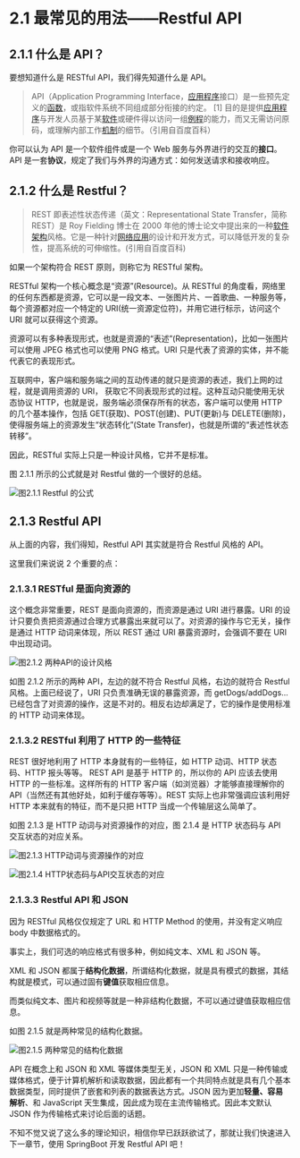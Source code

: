 # 2.1 最常见的用法——Restful API

## 2.1.1 什么是 API？

要想知道什么是 RESTful API，我们得先知道什么是 API。

> API（Application Programming Interface，[应用程序](https://baike.baidu.com/item/应用程序)接口）是一些预先定义的[函数](https://baike.baidu.com/item/函数)，或指软件系统不同组成部分衔接的约定。 [1] 目的是提供[应用程序](https://baike.baidu.com/item/应用程序)与开发人员基于某[软件](https://baike.baidu.com/item/软件)或硬件得以访问一组[例程](https://baike.baidu.com/item/例程)的能力，而又无需访问原码，或理解内部工作[机制](https://baike.baidu.com/item/机制)的细节。（引用自百度百科）

你可以认为 API 是一个软件组件或是一个 Web 服务与外界进行的交互的**接口**。API 是一套**协议**，规定了我们与外界的沟通方式：如何发送请求和接收响应。

## 2.1.2 什么是 Restful？

> REST 即表述性状态传递（英文：Representational State Transfer，简称 REST）是 Roy Fielding 博士在 2000 年他的博士论文中提出来的一种[软件架构](https://baike.baidu.com/item/软件架构)风格。它是一种针对[网络应用](https://baike.baidu.com/item/网络应用/2196523)的设计和开发方式，可以降低开发的复杂性，提高系统的可伸缩性。(引用自百度百科)

如果一个架构符合 REST 原则，则称它为 RESTful 架构。

RESTful 架构⼀个核心概念是“资源”(Resource)。从 RESTful 的角度看，⽹络里的任何东西都是资源，它可以是一段⽂本、⼀张图⽚片、⼀首歌曲、一种服务等，每个资源都对应一个特定的 URI(统⼀资源定位符)，并用它进⾏标示，访问这个 URI 就可以获得这个资源。

资源可以有多种表现形式，也就是资源的“表述”(Representation)，比如一张图片可以使用 JPEG 格式也可以使用 PNG 格式。URI 只是代表了资源的实体，并不能代表它的表现形式。

互联网中，客户端和服务端之间的互动传递的就只是资源的表述，我们上网的过程，就是调用资源的 URI， 获取它不同表现形式的过程。这种互动只能使用⽆状态协议 HTTP，也就是说，服务端必须保存所有的状态，客户端可以使用 HTTP 的几个基本操作，包括 GET(获取)、POST(创建)、PUT(更新)与 DELETE(删除)，使得服务端上的资源发生“状态转化”(State Transfer)，也就是所谓的“表述性状态转移”。

因此，RESTful 实际上只是一种设计风格，它并不是标准。

图 2.1.1 所示的公式就是对 Restful 做的一个很好的总结。

![图2.1.1 Restful 的公式](https://tva1.sinaimg.cn/large/0081Kckwgy1gktento2voj30r203nmxe.jpg)

## 2.1.3 Restful API

从上面的内容，我们得知，Restful API 其实就是符合 Restful 风格的 API。

这里我们来说说 2 个重要的点：

### 2.1.3.1 RESTful 是面向资源的

这个概念非常重要，REST 是面向资源的，而资源是通过 URI 进行暴露。URI 的设计只要负责把资源通过合理方式暴露出来就可以了。对资源的操作与它无关，操作是通过 HTTP 动词来体现，所以 REST 通过 URI 暴露资源时，会强调不要在 URI 中出现动词。

![图2.1.2 两种API的设计风格](https://tva1.sinaimg.cn/large/0081Kckwgy1gktdaqhzifj31e80iqq6z.jpg)

如图 2.1.2 所示的两种 API，左边的就不符合 Restful 风格，右边的就符合 Restful 风格。上面已经说了，URI 只负责准确无误的暴露资源，而 getDogs/addDogs...已经包含了对资源的操作，这是不对的。相反右边却满足了，它的操作是使用标准的 HTTP 动词来体现。

### 2.1.3.2 RESTful 利用了 HTTP 的一些特征

REST 很好地利用了 HTTP 本身就有的一些特征，如 HTTP 动词、HTTP 状态码、HTTP 报头等等。
REST API 是基于 HTTP 的，所以你的 API 应该去使用 HTTP 的一些标准。这样所有的 HTTP 客户端（如浏览器）才能够直接理解你的 API（当然还有其他好处，如利于缓存等等）。REST 实际上也非常强调应该利用好 HTTP 本来就有的特征，而不是只把 HTTP 当成一个传输层这么简单了。

如图 2.1.3 是 HTTP 动词与对资源操作的对应，图 2.1.4 是 HTTP 状态码与 API 交互状态的对应关系。

![图2.1.3 HTTP动词与资源操作的对应](https://tva1.sinaimg.cn/large/0081Kckwgy1gktdvg7g10j31iq0bedh0.jpg)

![图2.1.4 HTTP状态码与API交互状态的对应](https://tva1.sinaimg.cn/large/0081Kckwgy1gktdxagfyaj31iq09kabp.jpg)

### 2.1.3.3 Restful API 和 JSON

因为 RESTful 风格仅仅规定了 URL 和 HTTP Method 的使用，并没有定义响应 body 中数据格式的。

事实上，我们可选的响应格式有很多种，例如纯文本、XML 和 JSON 等。

XML 和 JSON 都属于**结构化数据**，所谓结构化数据，就是具有模式的数据，其结构就是模式，可以通过固有**键值**获取相应信息。

而类似纯文本、图片和视频等就是一种非结构化数据，不可以通过键值获取相应信息。

如图 2.1.5 就是两种常见的结构化数据。

![图2.1.5 两种常见的结构化数据](https://tva1.sinaimg.cn/large/0081Kckwgy1gktem5src8j310y0cgac7.jpg)

API 在概念上和 JSON 和 XML 等媒体类型无关，JSON 和 XML 只是一种传输或媒体格式，便于计算机解析和读取数据，因此都有一个共同特点就是具有几个基本数据类型，同时提供了嵌套和列表的数据表达方式。JSON 因为更加**轻量、容易解析**、和 JavaScript 天生集成，因此成为现在主流传输格式。因此本文默认 JSON 作为传输格式来讨论后面的话题。

不知不觉又说了这么多的理论知识，相信你早已跃跃欲试了，那就让我们快速进入下一章节，使用 SpringBoot 开发 Restful API 吧！
